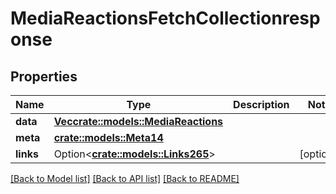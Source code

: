 # MediaReactionsFetchCollectionresponse

## Properties

Name | Type | Description | Notes
------------ | ------------- | ------------- | -------------
**data** | [**Vec<crate::models::MediaReactions>**](mediaReactions.md) |  | 
**meta** | [**crate::models::Meta14**](meta14.md) |  | 
**links** | Option<[**crate::models::Links265**](links265.md)> |  | [optional]

[[Back to Model list]](../README.md#documentation-for-models) [[Back to API list]](../README.md#documentation-for-api-endpoints) [[Back to README]](../README.md)


